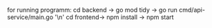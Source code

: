 for running programm: cd backend -> go mod tidy -> go run cmd/api-service/main.go  '\n' cd frontend-> npm install -> npm start
                     
